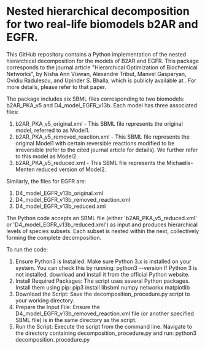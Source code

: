 # Nested hierarchical decomposition for two real-life biomodels b2AR and EGFR.

This GitHub repository contains a Python implementation of the nested hierarchical decomposition for the models of B2AR and EGFR. This package corresponds to the journal article "Hierarchical Optimization of Biochemical Networks", by Nisha Ann Viswan, Alexandre Tribut, Manvel Gasparyan, Ovidiu Radulescu, and Upinder S. Bhalla,
which is publicly available at . For more details, please refer to that paper.

The package includes six SBML files corresponding to two biomodels: b2AR_PKA_v5 and D4_model_EGFR_v13b. Each model has three associated files:

1. b2AR_PKA_v5_original.xml - This SBML file represents the original model, referred to as Model1.
2. b2AR_PKA_v5_removed_reaction.xml - This SBML file represents the original Model1 with certain reversible reactions modified
   to be irreversible (refer to the cited journal article for details). We further refer to this model as Model2.
4. b2AR_PKA_v5_reduced.xml - This SBML file represents the Michaelis-Menten reduced version of Model2.
   
Similarly, the files for EGFR are:

1. D4_model_EGFR_v13b_original.xml
2. D4_model_EGFR_v13b_removed_reaction.xml
3. D4_model_EGFR_v13b_reduced.xml

The Python code accepts an SBML file (either 'b2AR_PKA_v5_reduced.xml' or 'D4_model_EGFR_v13b_reduced.xml') as input and produces hierarchical levels of species subsets. Each subset is nested within the next, collectively forming the complete decomposition.

To run the code:
1. Ensure Python3 is Installed:
Make sure Python 3.x is installed on your system. You can check this by running:
python3 --version
If Python 3 is not installed, download and install it from the official Python website.
2. Install Required Packages:
The script uses several Python packages. Install them using pip:
pip3 install libsbml numpy networkx matplotlib
3. Download the Script:
Save the decomposition_procedure.py script to your working directory.
4. Prepare the Input File:
Ensure the D4_model_EGFR_v13b_removed_reaction.xml file (or another specified SBML file) is in the same directory as the script.
5. Run the Script:
Execute the script from the command line. Navigate to the directory containing decomposition_procedure.py and run:
python3 decomposition_procedure.py


